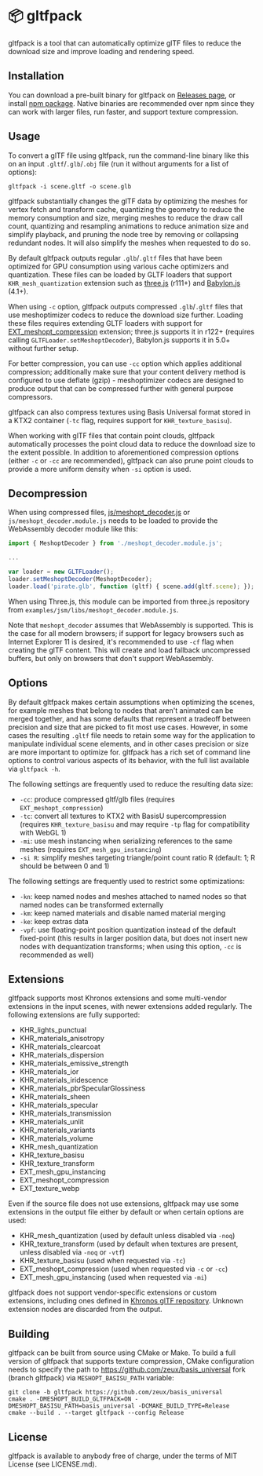 # 📦 gltfpack

gltfpack is a tool that can automatically optimize glTF files to reduce the download size and improve loading and rendering speed.

## Installation

You can download a pre-built binary for gltfpack on [Releases page](https://github.com/zeux/meshoptimizer/releases), or install [npm package](https://www.npmjs.com/package/gltfpack). Native binaries are recommended over npm since they can work with larger files, run faster, and support texture compression.

## Usage

To convert a glTF file using gltfpack, run the command-line binary like this on an input `.gltf`/`.glb`/`.obj` file (run it without arguments for a list of options):

```
gltfpack -i scene.gltf -o scene.glb
```

gltfpack substantially changes the glTF data by optimizing the meshes for vertex fetch and transform cache, quantizing the geometry to reduce the memory consumption and size, merging meshes to reduce the draw call count, quantizing and resampling animations to reduce animation size and simplify playback, and pruning the node tree by removing or collapsing redundant nodes. It will also simplify the meshes when requested to do so.

By default gltfpack outputs regular `.glb`/`.gltf` files that have been optimized for GPU consumption using various cache optimizers and quantization. These files can be loaded by GLTF loaders that support `KHR_mesh_quantization` extension such as [three.js](https://threejs.org/) (r111+) and [Babylon.js](https://www.babylonjs.com/) (4.1+).

When using `-c` option, gltfpack outputs compressed `.glb`/`.gltf` files that use meshoptimizer codecs to reduce the download size further. Loading these files requires extending GLTF loaders with support for [EXT_meshopt_compression](https://github.com/KhronosGroup/glTF/blob/main/extensions/2.0/Vendor/EXT_meshopt_compression/README.md) extension; three.js supports it in r122+ (requires calling `GLTFLoader.setMeshoptDecoder`), Babylon.js supports it in 5.0+ without further setup.

For better compression, you can use `-cc` option which applies additional compression; additionally make sure that your content delivery method is configured to use deflate (gzip) - meshoptimizer codecs are designed to produce output that can be compressed further with general purpose compressors.

gltfpack can also compress textures using Basis Universal format stored in a KTX2 container (`-tc` flag, requires support for `KHR_texture_basisu`). 

When working with glTF files that contain point clouds, gltfpack automatically processes the point cloud data to reduce the download size to the extent possible. In addition to aforementioned compression options (either `-c` or `-cc` are recommended), gltfpack can also prune point clouds to provide a more uniform density when `-si` option is used.

## Decompression

When using compressed files, [js/meshopt_decoder.js](https://github.com/zeux/meshoptimizer/blob/master/js/meshopt_decoder.js) or `js/meshopt_decoder.module.js` needs to be loaded to provide the WebAssembly decoder module like this:

```js
import { MeshoptDecoder } from './meshopt_decoder.module.js';

...

var loader = new GLTFLoader();
loader.setMeshoptDecoder(MeshoptDecoder);
loader.load('pirate.glb', function (gltf) { scene.add(gltf.scene); });
```

When using Three.js, this module can be imported from three.js repository from `examples/jsm/libs/meshopt_decoder.module.js`.

Note that `meshopt_decoder` assumes that WebAssembly is supported. This is the case for all modern browsers; if support for legacy browsers such as Internet Explorer 11 is desired, it's recommended to use `-cf` flag when creating the glTF content. This will create and load fallback uncompressed buffers, but only on browsers that don't support WebAssembly.

## Options

By default gltfpack makes certain assumptions when optimizing the scenes, for example meshes that belong to nodes that aren't animated can be merged together, and has some defaults that represent a tradeoff between precision and size that are picked to fit most use cases. However, in some cases the resulting `.gltf` file needs to retain some way for the application to manipulate individual scene elements, and in other cases precision or size are more important to optimize for. gltfpack has a rich set of command line options to control various aspects of its behavior, with the full list available via `gltfpack -h`.

The following settings are frequently used to reduce the resulting data size:

* `-cc`: produce compressed gltf/glb files (requires `EXT_meshopt_compression`)
* `-tc`: convert all textures to KTX2 with BasisU supercompression (requires `KHR_texture_basisu` and may require `-tp` flag for compatibility with WebGL 1)
* `-mi`: use mesh instancing when serializing references to the same meshes (requires `EXT_mesh_gpu_instancing`)
* `-si R`: simplify meshes targeting triangle/point count ratio R (default: 1; R should be between 0 and 1)

The following settings are frequently used to restrict some optimizations:

* `-kn`: keep named nodes and meshes attached to named nodes so that named nodes can be transformed externally
* `-km`: keep named materials and disable named material merging
* `-ke`: keep extras data
* `-vpf`: use floating-point position quantization instead of the default fixed-point (this results in larger position data, but does not insert new nodes with dequantization transforms; when using this option, `-cc` is recommended as well)

## Extensions

gltfpack supports most Khronos extensions and some multi-vendor extensions in the input scenes, with newer extensions added regularly. The following extensions are fully supported:

- KHR_lights_punctual
- KHR_materials_anisotropy
- KHR_materials_clearcoat
- KHR_materials_dispersion
- KHR_materials_emissive_strength
- KHR_materials_ior
- KHR_materials_iridescence
- KHR_materials_pbrSpecularGlossiness
- KHR_materials_sheen
- KHR_materials_specular
- KHR_materials_transmission
- KHR_materials_unlit
- KHR_materials_variants
- KHR_materials_volume
- KHR_mesh_quantization
- KHR_texture_basisu
- KHR_texture_transform
- EXT_mesh_gpu_instancing
- EXT_meshopt_compression
- EXT_texture_webp

Even if the source file does not use extensions, gltfpack may use some extensions in the output file either by default or when certain options are used:

- KHR_mesh_quantization (used by default unless disabled via `-noq`)
- KHR_texture_transform (used by default when textures are present, unless disabled via `-noq` or `-vtf`)
- KHR_texture_basisu (used when requested via `-tc`)
- EXT_meshopt_compression (used when requested via `-c` or `-cc`)
- EXT_mesh_gpu_instancing (used when requested via `-mi`)

gltfpack does not support vendor-specific extensions or custom extensions, including ones defined in [Khronos glTF repository](https://github.com/KhronosGroup/glTF/tree/main/extensions/2.0/Vendor). Unknown extension nodes are discarded from the output.

## Building

gltfpack can be built from source using CMake or Make. To build a full version of gltfpack that supports texture compression, CMake configuration needs to specify the path to https://github.com/zeux/basis_universal fork (branch gltfpack) via `MESHOPT_BASISU_PATH` variable:

```
git clone -b gltfpack https://github.com/zeux/basis_universal
cmake . -DMESHOPT_BUILD_GLTFPACK=ON -DMESHOPT_BASISU_PATH=basis_universal -DCMAKE_BUILD_TYPE=Release
cmake --build . --target gltfpack --config Release
```

## License

gltfpack is available to anybody free of charge, under the terms of MIT License (see LICENSE.md).
